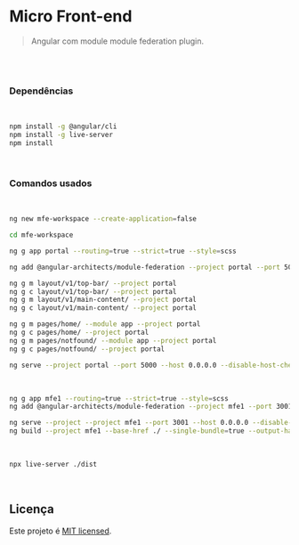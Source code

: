 # Micro Front-end

> Angular com module module federation plugin.

<br>
<br>

### Dependências

<br>

```sh
npm install -g @angular/cli
npm install -g live-server
npm install
```

<br>

### Comandos usados

<br>

```sh
ng new mfe-workspace --create-application=false

cd mfe-workspace

ng g app portal --routing=true --strict=true --style=scss

ng add @angular-architects/module-federation --project portal --port 5000

ng g m layout/v1/top-bar/ --project portal
ng g c layout/v1/top-bar/ --project portal
ng g m layout/v1/main-content/ --project portal
ng g c layout/v1/main-content/ --project portal

ng g m pages/home/ --module app --project portal
ng g c pages/home/ --project portal
ng g m pages/notfound/ --module app --project portal
ng g c pages/notfound/ --project portal

ng serve --project portal --port 5000 --host 0.0.0.0 --disable-host-check --open
```

<br>

```sh
ng g app mfe1 --routing=true --strict=true --style=scss
ng add @angular-architects/module-federation --project mfe1 --port 3001

ng serve --project --project mfe1 --port 3001 --host 0.0.0.0 --disable-host-check --open
ng build --project mfe1 --base-href ./ --single-bundle=true --output-hashing=none --vendor-chunk=false --aot
```

<br>

```sh
npx live-server ./dist
```

<br>

## Licença

Este projeto é [MIT licensed](./LICENSE).
